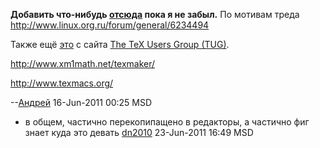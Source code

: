 **Добавить что-нибудь [отсюда](http://www.texample.net/tikz/resources/)
пока я не забыл.** По мотивам треда
<http://www.linux.org.ru/forum/general/6234494>

Также ещё [это](http://tug.org/metapost.html) с сайта [The TeX Users
Group (TUG)](http://tug.org/).

<http://www.xm1math.net/texmaker/>

<http://www.texmacs.org/>

\--[Андрей](User:adriano32 "wikilink") 16-Jun-2011 00:25 MSD

  -
    в общем, частично перекопипащено в редакторы, а частично фиг знает
    куда это девать [dn2010](User:dn2010 "wikilink") 23-Jun-2011 16:49
    MSD